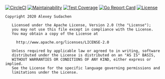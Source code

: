 [![CircleCI](https://circleci.com/gh/sudachen/go-iokit.svg?style=svg)](https://circleci.com/gh/sudachen/go-iokit)
[![Maintainability](https://api.codeclimate.com/v1/badges/9f73e3387f39f92b5169/maintainability)](https://codeclimate.com/github/sudachen/go-iokit/maintainability)
[![Test Coverage](https://api.codeclimate.com/v1/badges/9f73e3387f39f92b5169/test_coverage)](https://codeclimate.com/github/sudachen/go-iokit/test_coverage)
[![Go Report Card](https://goreportcard.com/badge/github.com/sudachen/go-iokit)](https://goreportcard.com/report/github.com/sudachen/go-iokit)
[![License](https://img.shields.io/badge/License-Apache%202.0-blue.svg)](https://opensource.org/licenses/Apache-2.0)


```
Copyright 2020 Alexey Sudachen

   Licensed under the Apache License, Version 2.0 (the "License");
   you may not use this file except in compliance with the License.
   You may obtain a copy of the License at

     http://www.apache.org/licenses/LICENSE-2.0

   Unless required by applicable law or agreed to in writing, software
   distributed under the License is distributed on an "AS IS" BASIS,
   WITHOUT WARRANTIES OR CONDITIONS OF ANY KIND, either express or implied.
   See the License for the specific language governing permissions and
   limitations under the License.
```
